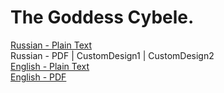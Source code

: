 # The Goddess Cybele.

[Russian - Plain Text](the-goddess-cybele/full-text-russian.md)  
Russian - PDF | CustomDesign1 | CustomDesign2  
[English - Plain Text](https://archive.org/details/adontz-2020-goddess-cybele)  
[English - PDF](https://archive.org/details/adontz-2020-goddess-cybele)  

